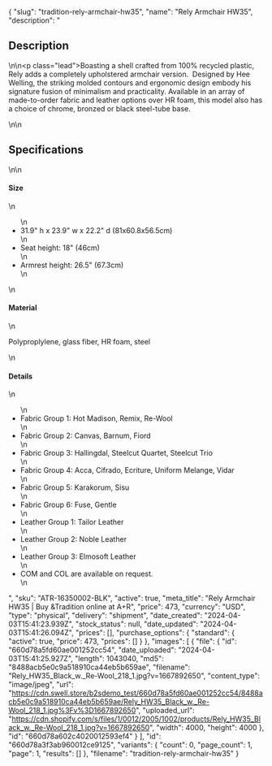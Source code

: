 {
  "slug": "tradition-rely-armchair-hw35",
  "name": "Rely Armchair HW35",
  "description": "<h2>Description</h2>\n<!-- split -->\n<p class=\"lead\">Boasting a shell crafted from 100% recycled plastic, Rely adds a completely upholstered armchair version.  Designed by Hee Welling, the striking molded contours and ergonomic design embody his signature fusion of minimalism and practicality. Available in an array of made-to-order fabric and leather options over HR foam, this model also has a choice of chrome, bronzed or black steel-tube base. </p>\n<!-- split -->\n<h2>Specifications</h2>\n<!-- split -->\n<h4>Size</h4>\n<ul>\n<li>31.9\" h x 23.9\" w x 22.2\" d (81x60.8x56.5cm)</li>\n<li>Seat height: 18\" (46cm)</li>\n<li>Armrest height: 26.5\" (67.3cm)</li>\n</ul>\n<h4>Material</h4>\n<p>Polyproplylene, glass fiber, HR foam, steel</p>\n<h4>Details</h4>\n<ul>\n<li>Fabric Group 1: Hot Madison, Remix, Re-Wool</li>\n<li>Fabric Group 2: Canvas, Barnum, Fiord</li>\n<li>Fabric Group 3: Hallingdal, Steelcut Quartet, Steelcut Trio</li>\n<li>Fabric Group 4: Acca, Cifrado, Ecriture, Uniform Melange, Vidar</li>\n<li>Fabric Group 5: Karakorum, Sisu</li>\n<li>Fabric Group 6: Fuse, Gentle</li>\n<li>Leather Group 1: Tailor Leather</li>\n<li>Leather Group 2: Noble Leather</li>\n<li>Leather Group 3: Elmosoft Leather</li>\n<li>COM and COL are available on request.</li>\n</ul>",
  "sku": "ATR-16350002-BLK",
  "active": true,
  "meta_title": "Rely Armchair HW35 | Buy &Tradition online at A+R",
  "price": 473,
  "currency": "USD",
  "type": "physical",
  "delivery": "shipment",
  "date_created": "2024-04-03T15:41:23.939Z",
  "stock_status": null,
  "date_updated": "2024-04-03T15:41:26.094Z",
  "prices": [],
  "purchase_options": {
    "standard": {
      "active": true,
      "price": 473,
      "prices": []
    }
  },
  "images": [
    {
      "file": {
        "id": "660d78a5fd60ae001252cc54",
        "date_uploaded": "2024-04-03T15:41:25.927Z",
        "length": 1043040,
        "md5": "8488acb5e0c9a518910ca44eb5b659ae",
        "filename": "Rely_HW35_Black_w._Re-Wool_218_1.jpg?v=1667892650",
        "content_type": "image/jpeg",
        "url": "https://cdn.swell.store/b2sdemo_test/660d78a5fd60ae001252cc54/8488acb5e0c9a518910ca44eb5b659ae/Rely_HW35_Black_w._Re-Wool_218_1.jpg%3Fv%3D1667892650",
        "uploaded_url": "https://cdn.shopify.com/s/files/1/0012/2005/1002/products/Rely_HW35_Black_w._Re-Wool_218_1.jpg?v=1667892650",
        "width": 4000,
        "height": 4000
      },
      "id": "660d78a602c4020012593ef4"
    }
  ],
  "id": "660d78a3f3ab960012ce9125",
  "variants": {
    "count": 0,
    "page_count": 1,
    "page": 1,
    "results": []
  },
  "filename": "tradition-rely-armchair-hw35"
}